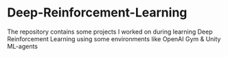 # Deep-Reinforcement-Learning
The repository contains some projects I worked on during learning Deep Reinforcement Learning using some environments like OpenAI Gym &amp; Unity ML-agents
